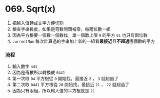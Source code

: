 # 069. Sqrt(x)
1. 把輸入值轉成文字方便切割
2. 檢查字串長度，如果是奇數開頭補零，每兩位數一組
3. 因為平方根要一個數一個數找，單一個數上限 `9` 的平方 `81` 也只有兩位數
4. `currentNum` 每次計算過的字串加上新的一組看**最接近**且**不超過**哪個數的平方

### 流程
1. 輸入數字 `441`
2. 因為是奇數所以轉換成 `0441`
3. 第一次取 `04` 平方根從 `0` 開始找，最接近 `2` ， `3` 就超過了
4. 第二次取 `0441` 平方根從 `20` 開始找，最接近 `21` ， `22` 就超過了
5. 因為只有兩組，所以輸入值的平方根就是 `21`
